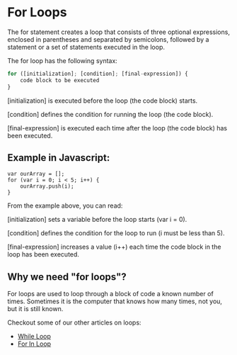 # For Loops

The for statement creates a loop that consists of three optional expressions, enclosed in parentheses and separated by semicolons, followed by a statement or a set of statements executed in the loop.

The for loop has the following syntax:

```javascript
for ([initialization]; [condition]; [final-expression]) {  
    code block to be executed                  
}
```

[initialization] is executed before the loop (the code block) starts.

[condition] defines the condition for running the loop (the code block).

[final-expression] is executed each time after the loop (the code block) has been executed.

## Example in Javascript:

```
var ourArray = [];
for (var i = 0; i < 5; i++) {
    ourArray.push(i);
}
```

From the example above, you can read:

[initialization] sets a variable before the loop starts (var i = 0).

[condition] defines the condition for the loop to run (i must be less than 5).

[final-expression] increases a value (i++) each time the code block in the loop has been executed.

## Why we need "for loops"?

For loops are used to loop through a block of code a known number of times. Sometimes it is the computer that knows how many times, not you, but it is still known.

Checkout some of our other articles on loops:
- [While Loop](JS-While-Loop)
- [For In Loop](JS-For-In-Loop)
